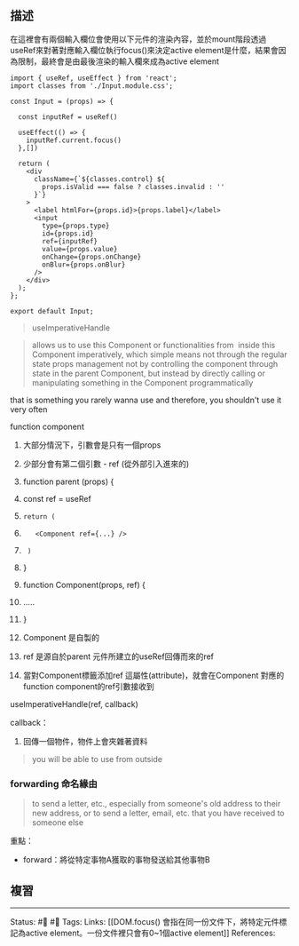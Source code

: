 ## 描述


在這裡會有兩個輸入欄位會使用以下元件的渲染內容，並於mount階段透過useRef來對著對應輸入欄位執行focus()來決定active element是什麼，結果會因為限制，最終會是由最後渲染的輸入欄來成為active element

```
import { useRef, useEffect } from 'react';
import classes from './Input.module.css';

const Input = (props) => {

  const inputRef = useRef()

  useEffect(() => {
    inputRef.current.focus()
  },[])

  return (
    <div
      className={`${classes.control} ${
        props.isValid === false ? classes.invalid : ''
      }`}
    >
      <label htmlFor={props.id}>{props.label}</label>
      <input
        type={props.type}
        id={props.id}
        ref={inputRef}
        value={props.value}
        onChange={props.onChange}
        onBlur={props.onBlur}
      />
    </div>
  );
};

export default Input;
```


> useImperativeHandle

> allows us to use this Component or functionalities from  inside this Component imperatively, which simple means not through the regular state props management not by controlling the component through state in the parent Component, but instead by directly calling or manipulating something in the Component programmatically


that is something you rarely wanna use and therefore, you shouldn't use it very often

  

function component

1. 大部分情況下，引數會是只有一個props

2. 少部分會有第二個引數 - ref (從外部引入進來的)

1.  function parent (props) {
2.    const ref = useRef
3.     return (
4.        <Component ref={...} />
5.      )
6.  }

8.  function Component(props, ref) {

10.   .....
11.  }

1. Component 是自製的

2. ref 是源自於parent 元件所建立的useRef回傳而來的ref

3. 當對Component標籤添加ref 這屬性(attribute)，就會在Component 對應的function component的ref引數接收到

  

  

  

useImperativeHandle(ref, callback)

  

callback：

1. 回傳一個物件，物件上會夾雜著資料

> you will be able to use from outside

### forwarding 命名緣由
> to send a letter, etc., especially from someone's old address to their new address, or to send a letter, email, etc. that you have received to someone else

重點：
- forward：將從特定事物A獲取的事物發送給其他事物B


## 複習


---
Status: #🌱 #📓 
Tags:
Links:
[[DOM.focus() 會指在同一份文件下，將特定元件標記為active element。一份文件裡只會有0~1個active element]]
References:
